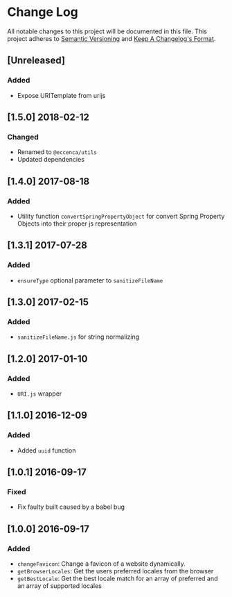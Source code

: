 # Change Log
All notable changes to this project will be documented in this file.
This project adheres to [Semantic Versioning](http://semver.org/) and [Keep A Changelog's Format](http://keepachangelog.com/).

## [Unreleased]

### Added
- Expose URITemplate from urijs

## [1.5.0] 2018-02-12

### Changed
- Renamed to `@eccenca/utils`
- Updated dependencies

## [1.4.0] 2017-08-18

### Added

- Utility function `convertSpringPropertyObject` for convert Spring Property Objects into their proper js representation

## [1.3.1] 2017-07-28
### Added
- `ensureType` optional parameter to `sanitizeFileName`

## [1.3.0] 2017-02-15
### Added
- `sanitizeFileName.js` for string normalizing

## [1.2.0] 2017-01-10
### Added
- `URI.js` wrapper

## [1.1.0] 2016-12-09
### Added
- Added `uuid` function

## [1.0.1] 2016-09-17
### Fixed
- Fix faulty built caused by a babel bug

## [1.0.0] 2016-09-17
### Added

- `changeFavicon`: Change a favicon of a website dynamically.
- `getBrowserLocales`: Get the users preferred locales from the browser
- `getBestLocale`: Get the best locale match for an array of preferred and an array of supported locales
